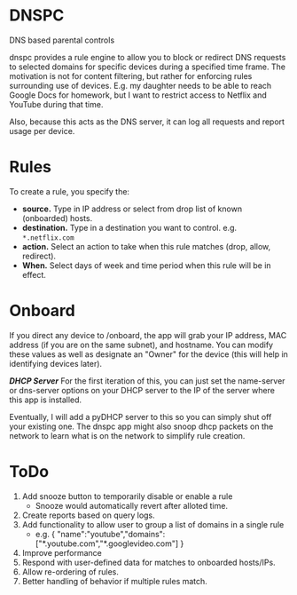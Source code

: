 DNSPC
=====

DNS based parental controls

dnspc provides a rule engine to allow you to block or redirect DNS requests to selected domains for specific devices during a specified time frame.  The motivation is not for content filtering, but rather for enforcing rules surrounding use of devices.  E.g. my daughter needs to be able to reach Google Docs for homework, but I want to restrict access to Netflix and YouTube during that time.

Also, because this acts as the DNS server, it can log all requests and report usage per device.

Rules
=====
To create a rule, you specify the:
* __source.__
  Type in IP address or select from drop list of known (onboarded) hosts.
* __destination.__
  Type in a destination you want to control.
  e.g. `*.netflix.com`
* __action.__
  Select an action to take when this rule matches (drop, allow, redirect).
* __When.__
  Select days of week and time period when this rule will be in effect.


Onboard
=======
If you direct any device to /onboard, the app will grab your IP address, MAC address (if you are on the same subnet), and hostname.  You can modify these values as well as designate an "Owner" for the device (this will help in identifying devices later).


***DHCP Server***
For the first iteration of this, you can just set the name-server or dns-server options on your DHCP server to the IP of the server where this app is installed.

Eventually, I will add a pyDHCP server to this so you can simply shut off your existing one.  The dnspc app might also snoop dhcp packets on the network to learn what is on the network to simplify rule creation.

ToDo
====
1. Add snooze button to temporarily disable or enable a rule
    * Snooze would automatically revert after alloted time.
2. Create reports based on query logs.
3. Add functionality to allow user to group a list of domains in a single rule
    * e.g. { "name":"youtube","domains":["\*.youtube.com","\*.googlevideo.com"] }
4. Improve performance
5. Respond with user-defined data for matches to onboarded hosts/IPs.
6. Allow re-ordering of rules.
7. Better handling of behavior if multiple rules match.

